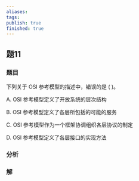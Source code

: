 ```yaml
---
aliases: 
tags: 
publish: true
finished: true
---
```

## 题11
### 题目
下列关于 OSI 参考模型的描述中，错误的是 ( )。

A. OSI 参考模型定义了开放系统的层次结构

B. OSI 参考模型定义了各层所包括的可能的服务

C. OSI 参考模型作为一个框架协调组织各层协议的制定

D. OSI 参考模型定义了各层接口的实现方法
### 分析

### 解
